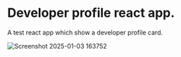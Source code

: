 # Developer profile react app. 
A test react app which show a developer profile card. 

![Screenshot 2025-01-03 163752](https://github.com/user-attachments/assets/75f9cda0-bb4e-472d-8d41-995ebeae8985)

